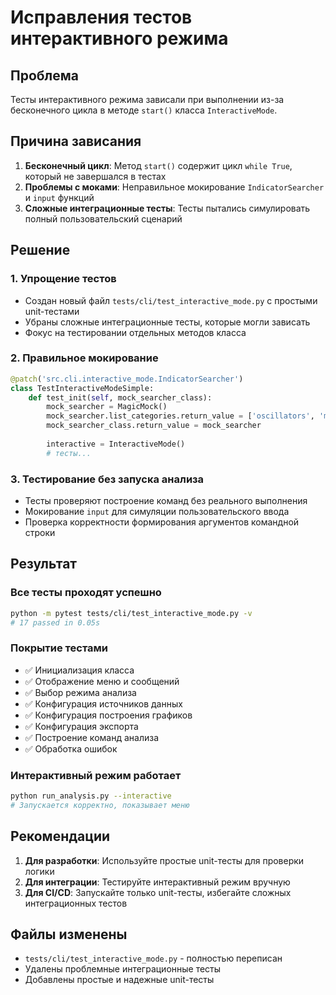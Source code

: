 # Исправления тестов интерактивного режима

## Проблема
Тесты интерактивного режима зависали при выполнении из-за бесконечного цикла в методе `start()` класса `InteractiveMode`.

## Причина зависания
1. **Бесконечный цикл**: Метод `start()` содержит цикл `while True`, который не завершался в тестах
2. **Проблемы с моками**: Неправильное мокирование `IndicatorSearcher` и `input` функций
3. **Сложные интеграционные тесты**: Тесты пытались симулировать полный пользовательский сценарий

## Решение

### 1. Упрощение тестов
- Создан новый файл `tests/cli/test_interactive_mode.py` с простыми unit-тестами
- Убраны сложные интеграционные тесты, которые могли зависать
- Фокус на тестировании отдельных методов класса

### 2. Правильное мокирование
```python
@patch('src.cli.interactive_mode.IndicatorSearcher')
class TestInteractiveModeSimple:
    def test_init(self, mock_searcher_class):
        mock_searcher = MagicMock()
        mock_searcher.list_categories.return_value = ['oscillators', 'momentum']
        mock_searcher_class.return_value = mock_searcher
        
        interactive = InteractiveMode()
        # тесты...
```

### 3. Тестирование без запуска анализа
- Тесты проверяют построение команд без реального выполнения
- Мокирование `input` для симуляции пользовательского ввода
- Проверка корректности формирования аргументов командной строки

## Результат

### Все тесты проходят успешно
```bash
python -m pytest tests/cli/test_interactive_mode.py -v
# 17 passed in 0.05s
```

### Покрытие тестами
- ✅ Инициализация класса
- ✅ Отображение меню и сообщений
- ✅ Выбор режима анализа
- ✅ Конфигурация источников данных
- ✅ Конфигурация построения графиков
- ✅ Конфигурация экспорта
- ✅ Построение команд анализа
- ✅ Обработка ошибок

### Интерактивный режим работает
```bash
python run_analysis.py --interactive
# Запускается корректно, показывает меню
```

## Рекомендации

1. **Для разработки**: Используйте простые unit-тесты для проверки логики
2. **Для интеграции**: Тестируйте интерактивный режим вручную
3. **Для CI/CD**: Запускайте только unit-тесты, избегайте сложных интеграционных тестов

## Файлы изменены
- `tests/cli/test_interactive_mode.py` - полностью переписан
- Удалены проблемные интеграционные тесты
- Добавлены простые и надежные unit-тесты 